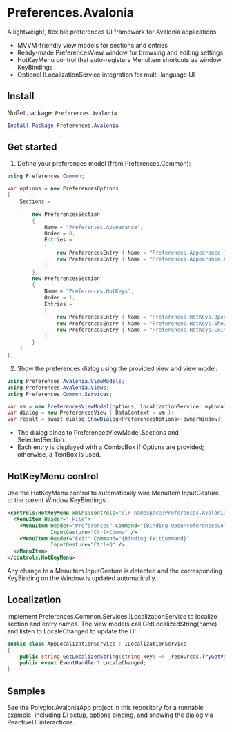 # Preferences.Avalonia

A lightweight, flexible preferences UI framework for Avalonia applications.

- MVVM-friendly view models for sections and entries
- Ready-made PreferencesView window for browsing and editing settings
- HotKeyMenu control that auto-registers MenuItem shortcuts as window KeyBindings
- Optional ILocalizationService integration for multi-language UI

## Install

NuGet package: `Preferences.Avalonia`

```powershell
Install-Package Preferences.Avalonia
```

## Get started

1. Define your preferences model (from Preferences.Common):

```csharp
using Preferences.Common;

var options = new PreferencesOptions
{
    Sections =
    [
        new PreferencesSection
        {
            Name = "Preferences.Appearance",
            Order = 0,
            Entries =
            [
                new PreferencesEntry { Name = "Preferences.Appearance.Theme", Value = "Light", Options = ["Light", "Dark"] },
                new PreferencesEntry { Name = "Preferences.Appearance.FontSize", Value = "14" }
            ]
        },
        new PreferencesSection
        {
            Name = "Preferences.HotKeys",
            Order = 1,
            Entries =
            [
                new PreferencesEntry { Name = "Preferences.HotKeys.OpenPreferences", Value = "Ctrl+Comma" },
                new PreferencesEntry { Name = "Preferences.HotKeys.ShowHotKeys", Value = "Ctrl+Shift+K" },
                new PreferencesEntry { Name = "Preferences.HotKeys.Exit", Value = "Ctrl+Q" }
            ]
        }
    ]
};
```

2. Show the preferences dialog using the provided view and view model:

```csharp
using Preferences.Avalonia.ViewModels;
using Preferences.Avalonia.Views;
using Preferences.Common.Services;

var vm = new PreferencesViewModel(options, localizationService: myLocalizationService /* or null */);
var dialog = new PreferencesView { DataContext = vm };
var result = await dialog.ShowDialog<PreferencesOptions>(ownerWindow);
```

- The dialog binds to PreferencesViewModel.Sections and SelectedSection.
- Each entry is displayed with a ComboBox if Options are provided; otherwise, a TextBox is used.

## HotKeyMenu control

Use the HotKeyMenu control to automatically wire MenuItem InputGesture to the parent Window KeyBindings:

```xml
<controls:HotKeyMenu xmlns:controls="clr-namespace:Preferences.Avalonia.Controls;assembly=Preferences.Avalonia">
  <MenuItem Header="_File">
    <MenuItem Header="Preferences" Command="{Binding OpenPreferencesCommand}"
              InputGesture="Ctrl+Comma" />
    <MenuItem Header="Exit" Command="{Binding ExitCommand}"
              InputGesture="Ctrl+Q" />
  </MenuItem>
</controls:HotKeyMenu>
```

Any change to a MenuItem.InputGesture is detected and the corresponding KeyBinding on the Window is updated
automatically.

## Localization

Implement Preferences.Common.Services.ILocalizationService to localize section and entry names. The view models call
GetLocalizedString(name) and listen to LocaleChanged to update the UI.

```csharp
public class AppLocalizationService : ILocalizationService
{
    public string GetLocalizedString(string key) => _resources.TryGetValue(key, out var v) ? v : key;
    public event EventHandler? LocaleChanged;
}
```

## Samples

See the Polyglot.AvaloniaApp project in this repository for a runnable example, including DI setup, options binding, and
showing the dialog via ReactiveUI interactions.
